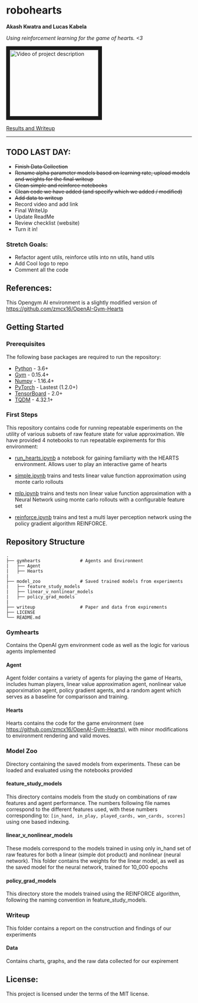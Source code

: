 # robohearts

**Akash Kwatra and Lucas Kabela**

_Using reinforcement learning for the game of hearts. <3_

<a href="http://www.youtube.com/watch?feature=player_embedded&v=n8zhiRtXqHM
" target="_blank"><img src="http://img.youtube.com/vi/n8zhiRtXqHM/0.jpg" 
alt="Video of project description" width="240" height="180" border="10" /></a>

[Results and Writeup](./writeup/CS394R_Final_Project_First_Draft.pdf)

---
## TODO LAST DAY:
 - ~~Finish Data Collection~~
 - ~~Rename alpha parameter models based on learning rate, upload models and weights for the final writeup~~
 - ~~Clean simple and reinforce notebooks~~
 - ~~Clean code we have added (and specify which we added / modified)~~
 - ~~Add data to writeup~~
 - Record video and add link
 - Final WriteUp
 - Update ReadMe 
 - Review checklist (website)
 - Turn it in!

### Stretch Goals:
 - Refactor agent utils, reinforce utils into nn utils, hand utils
 - Add Cool logo to repo
 - Comment all the code

## References:
This Opengym AI environment is a slightly modified version of https://github.com/zmcx16/OpenAI-Gym-Hearts


## Getting Started

### Prerequisites
The following base packages are required to run the repository:

 - [Python](https://www.python.org/) - 3.6+
 - [Gym](https://gym.openai.com/) - 0.15.4+
 - [Numpy](https://numpy.org/) - 1.16.4+
 - [PyTorch](https://pytorch.org/) - Lastest (1.2.0+)
 - [TensorBoard](https://www.tensorflow.org/tensorboard) - 2.0+
 - [TQDM](https://tqdm.github.io/) - 4.32.1+

### First Steps
This repository contains code for running repeatable experiments on the utility of various subsets of raw feature state for value approximation.  We have provided 4 notebooks to run repeatable expirements for this environment:

 - [run_hearts.ipynb](./run_hearts.ipynb) a notebook for gaining familiarty with the HEARTS environment.  Allows user to play an interactive game of hearts

 - [simple.ipynb](./simple.ipynb) trains and tests linear value function approximation using monte carlo rollouts

 - [mlp.ipynb](./mlp.ipynb) trains and tests non linear value function approximation with a Neural Network using monte carlo rollouts with a configurable feature set

 - [reinforce.ipynb](./reinforce.ipynb) trains and test a multi layer perception network using the policy gradient algorithm REINFORCE.


## Repository Structure

    
    .
    ├── gymhearts               # Agents and Environment 
    |   ├── Agent
    |   ├── Hearts
    |
    ├── model_zoo               # Saved trained models from experiments
    |   ├── feature_study_models
    |   ├── linear_v_nonlinear_models
    |   ├── policy_grad_models
    |
    ├── writeup                 # Paper and data from expirements                   
    ├── LICENSE
    └── README.md


### Gymhearts
Contains the OpenAI gym environment code as well as the logic for various agents implemented 

#### Agent
Agent folder contains a variety of agents for playing the game of Hearts, includes human players, linear value approximation agent, nonlinear value apporximation agent,
policy gradient agents, and a random agent which serves as a baseline for comparisson and training.

#### Hearts
Hearts contains the code for the game environment (see https://github.com/zmcx16/OpenAI-Gym-Hearts), with minor modifications to environment rendering and valid moves.


### Model Zoo
Directory containing the saved models from experiments.  These can be loaded and evaluated using the notebooks provided

#### feature_study_models
This directory contains models from the study on combinations of raw features and agent performance.  The numbers following file names correspond to the different features used, with these numbers corresponding to: 
    `[in_hand, in_play, played_cards, won_cards, scores]`
using one based indexing.

#### linear_v_nonlinear_models
These models correspond to the models trained in using only in_hand set of raw features for both a linear (simple dot product) and nonlinear (neural network).  This folder contains the weights for the linear model, as well as the saved model for the neural network, trained for 10_000 epochs

#### policy_grad_models
This directory store the models trained using the REINFORCE algorithm, following the naming convention in feature_study_models.  


### Writeup
This folder contains a report on the construction and findings of our experiments

#### Data
Contains charts, graphs, and the raw data collected for our expirement



## License:
This project is licensed under the terms of the MIT license.